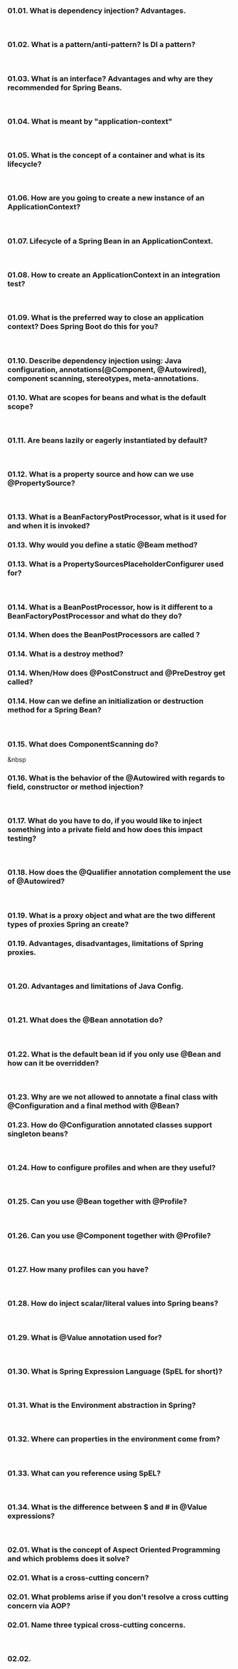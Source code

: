 ### 01.01. What is dependency injection? Advantages.
&nbsp;
### 01.02. What is a pattern/anti-pattern? Is DI a pattern? 
&nbsp;
### 01.03. What is an interface? Advantages and why are they recommended for Spring Beans.
&nbsp;
### 01.04. What is meant by "application-context"
&nbsp;
### 01.05. What is the concept of a container and what is its lifecycle?
&nbsp;
### 01.06. How are you going to create a new instance of an ApplicationContext?
&nbsp;
### 01.07. Lifecycle of a Spring Bean in an ApplicationContext.
&nbsp;
### 01.08. How to create an ApplicationContext in an integration test?
&nbsp;
### 01.09. What is the preferred way to close an application context? Does Spring Boot do this for you?
&nbsp;
### 01.10. Describe dependency injection using: Java configuration, annotations(@Component, @Autowired), component scanning, stereotypes, meta-annotations. 
### 01.10. What are scopes for beans and what is the default scope?
&nbsp;
### 01.11. Are beans lazily or eagerly instantiated by default?
&nbsp;
### 01.12. What is a property source and how can we use @PropertySource?
&nbsp;
### 01.13. What is a BeanFactoryPostProcessor, what is it used for and when it is invoked? 
### 01.13. Why would you define a static @Beam method? 
### 01.13. What is a PropertySourcesPlaceholderConfigurer used for?
&nbsp;
### 01.14. What is a BeanPostProcessor, how is it different to a BeanFactoryPostProcessor and what do they do?
### 01.14. When does the BeanPostProcessors are called ?
### 01.14. What is a destroy method? 
### 01.14. When/How does @PostConstruct and @PreDestroy get called? 
### 01.14. How can we define an initialization or destruction method for a Spring Bean?
&nbsp;
### 01.15. What does ComponentScanning do?
&nbsp
### 01.16. What is the behavior of the @Autowired with regards to field, constructor or method injection?
&nbsp;
### 01.17. What do you have to do, if you would like to inject something into a private field and how does this impact testing?
&nbsp;
### 01.18. How does the @Qualifier annotation complement the use of @Autowired?
&nbsp;
### 01.19. What is a proxy object and what are the two different types of proxies Spring an create?
### 01.19. Advantages, disadvantages, limitations of Spring proxies.
&nbsp;
### 01.20. Advantages and limitations of Java Config.
&nbsp;
### 01.21. What does the @Bean annotation do?
&nbsp;
### 01.22. What is the default bean id if you only use @Bean and how can it be overridden?
&nbsp;
### 01.23. Why are we not allowed to annotate a final class with @Configuration and a final method with @Bean?
### 01.23. How do @Configuration annotated classes support singleton beans?
&nbsp;
### 01.24. How to configure profiles and when are they useful?
&nbsp;
### 01.25. Can you use @Bean together with @Profile?
&nbsp;
### 01.26. Can you use @Component together with @Profile?
&nbsp;
### 01.27. How many profiles can you have?
&nbsp;
### 01.28. How do inject scalar/literal values into Spring beans?
&nbsp;
### 01.29. What is @Value annotation used for?
&nbsp;
### 01.30. What is Spring Expression Language (SpEL for short)?
&nbsp;
### 01.31. What is the Environment abstraction in Spring?
&nbsp;
### 01.32. Where can properties in the environment come from?
&nbsp;
### 01.33. What can you reference using SpEL?
&nbsp;
### 01.34. What is the difference between $ and # in @Value expressions?
&nbsp;
### 02.01. What is the concept of Aspect Oriented Programming and which problems does it solve?
### 02.01. What is a cross-cutting concern?
### 02.01. What problems arise if you don't resolve a cross cutting concern via AOP?
### 02.01. Name three typical cross-cutting concerns.
&nbsp;
### 02.02. 